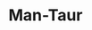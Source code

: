 ---
pid: LLG15
title: Man-Taur
location_transcription: City Hall
zipcode: 
outside_phl: 
neighborhood: 
age: '17'
age_range: 13-19
instagram: 
image_file_name: LLG_15.jpg
proposal_transcription: Basically it's a centaur but the horse part is another man.
  So it's like, arms, then another set of arms and then legs, and it runs around on
  its hind arms and legs. I saw it in a tweet, I think.
topic: Pop Culture
topic_summary: '0'
type: Conceptual
keywords_other: city hall, twitter, man-taur, centaur, basically a centaur but the
  horse part another man, saw it in a tweet
credit: 'Caleb #mantaur'
image_labels: 
twitter: 
facebook: 
permalink: "/monuments/llg15/"
layout: item-page
---
